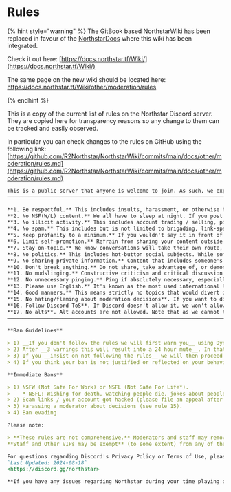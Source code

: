 # Rules

{% hint style="warning" %}
The GitBook based NorthstarWiki has been replaced in favour of the [NorthstarDocs](https://docs.northstar.tf/) where this wiki has been integrated.

Check it out here: [https://docs.northstar.tf/Wiki/](https://docs.northstar.tf/Wiki/)

The same page on the new wiki should be located here: https://docs.northstar.tf/Wiki/other/moderation/rules

{% endhint %}

This is a copy of the current list of rules on the Northstar Discord server.
They are copied here for transparency reasons so any change to them can be tracked and easily observed.

In particular you can check changes to the rules on GitHub using the following link: [https://github.com/R2Northstar/NorthstarWiki/commits/main/docs/other/moderation/rules.md](https://github.com/R2Northstar/NorthstarWiki/commits/main/docs/other/moderation/rules.md)

```markdown
This is a public server that anyone is welcome to join. As such, we expect everybody who participates to keep things civil. To that end, we've established some guidelines for this server. Failing to follow these rules may result in your posts being removed, limitations of your permissions in channels, or removal from this server.
──────────────────────────────────────────────────────────────────────────────────────────────────────

**1. Be respectful.** This includes insults, harassment, or otherwise hateful conduct. If you disagree with somebody, don't be uncivilized about it.
**2. No NSF(W/L) content.** We all have to sleep at night. If you post content that would get you fired at work, you're going to get the boot.
**3. No illicit activity.** This includes account trading / selling, piracy, witch hunting, or any discussion of illegal or otherwise unseemly activity.
**4. No spam.** This includes but is not limited to brigading, link-spamming, or general rapid-fire spam.
**5. Keep profanity to a minimum.** If you wouldn't say it in front of police, you should avoid saying it here.
**6. Limit self-promotion.** Refrain from sharing your content outside of applicable conversation or dedicated channels.
**7. Stay on-topic.** We know conversations will take their own route, but please try to keep discussion to the appropriate channels.
**8. No politics.** This includes hot-button social subjects. While some commentary on politics and society is unavoidable, this is not the platform for those discussions.
**9. No sharing private information.** Content that includes someone's personally identifiable information or private messages should be anonymized or they may be deleted.
**10. Don't break anything.** Do not share, take advantage of, or demonstrate exploits or bugs in this server. For security vulnerabilities, you can report them to any of the staff.
**11. No mudslinging.** Constructive criticism and critical discussion is welcome, but personal attacks or defamatory and disparaging statements about individuals or entities are not.
**12. No unnecessary pinging.** Ping if absolutely necessary, especially if you're going to ping staff.
**13. Please use English.** It's known as the most used international language.
**14. Good manners.** This means strictly no topics that would divert or derail the current conversation being held, especially those of sexual innuendos.
**15. No hating/flaming about moderation decisions**. If you want to discuss moderation decisions (bans, mutes, changes, ...) please open a staff only ticket in #help . Harassing a mod will get you banned.
**16. Follow Discord ToS**. If Discord doesn't allow it, we won't allow it either.
**17. No alts**. Alt accounts are not allowed. Note that as we cannot track everyone and their accounts we might miss some so we rely on your help for reporting.
──────────────────────────────────────────────────────────────────────────────────────────────────────

**Ban Guidelines**

> 1) __If you don't follow the rules we will first warn you__ using Dyno. This creates a modlog of your user on this server.
> 2) After __3 warnings this will result into a 24 hour mute__. In that time we kindly ask you to reflect on your messages/actions and hope you will be back after your timeout.
> 3) If you __insist on not following the rules__ we will then proceed to __ban__ you.
> 4) If you think your ban is not justified or reflected on your behaviour, you can file a ban appeal so we can overthink your permanent ban.

**Immediate Bans**

> 1) NSFW (Not Safe For Work) or NSFL (Not Safe For Life*).
>    * NSFL: Wishing for death, watching people die, jokes about people getting harmed, suicide.
> 2) Scam links / your account got hacked (please file an appeal after your account has 2FA enabled/passwords changed).
> 3) Harassing a moderator about decisions (see rule 15).
> 4) Ban evading

Please note:

> **These rules are not comprehensive.** Moderators and staff may remove content, administer reprimands, or warn users for violations not codified here at their discretion. If a moderator or staff member asks you to stop doing something, please respect their request.
**Staff and Other VIPs may be exempt** (to some extent) from any of these rules due to their reputation in the community, if you feel like they should be warned for a violation you should report to staff

For questions regarding Discord's Privacy Policy or Terms of Use, please refer to the documents here (<https://discord.com/terms>)
`Last Updated: 2024-08-18`
<https://discord.gg/northstar>

**If you have any issues regarding Northstar during your time playing or installing**, please open a support ticket in <#922663326994018366>. This channel is dedicated to helping users and should be used for this purpose instead of `#⁠general` and other similar chats.
```

